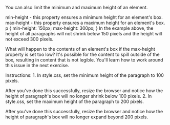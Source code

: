 You can also limit the minimum and maximum height of an element.

min-height - this property ensures a minimum height for an element's box.
max-height - this property ensures a maximum height for an element's box.
p {
  min-height: 150px;
  max-height: 300px;
}
In the example above, the height of all paragraphs will not shrink below 150 pixels and the height will not exceed 300 pixels.

What will happen to the contents of an element's box if the max-height property is set too low? It's possible for the content to spill outside of the box, resulting in content that is not legible. You'll learn how to work around this issue in the next exercise.

Instructions:
1.
In style.css, set the minimum height of the paragraph to 100 pixels.

After you've done this successfully, resize the browser and notice how the height of paragraph's box will no longer shrink below 100 pixels.
2.
In style.css, set the maximum height of the paragraph to 200 pixels.

After you've done this successfully, resize the browser and notice how the height of paragraph's box will no longer expand beyond 200 pixels.
